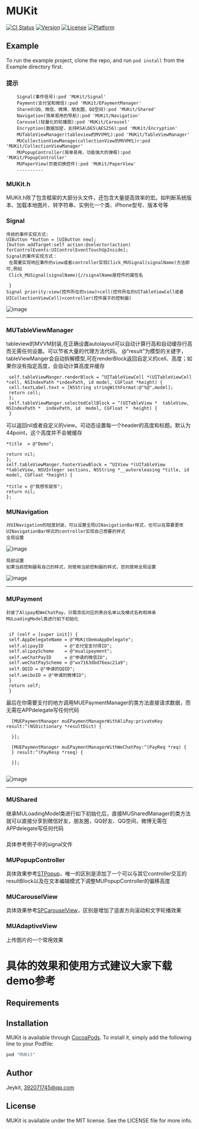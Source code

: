 # MUKit

[![CI Status](http://img.shields.io/travis/Jeykit/MUKit.svg?style=flat)](https://travis-ci.org/Jeykit/MUKit)
[![Version](https://img.shields.io/cocoapods/v/MUKit.svg?style=flat)](http://cocoapods.org/pods/MUKit)
[![License](https://img.shields.io/cocoapods/l/MUKit.svg?style=flat)](http://cocoapods.org/pods/MUKit)
[![Platform](https://img.shields.io/cocoapods/p/MUKit.svg?style=flat)](http://cocoapods.org/pods/MUKit)

## Example

To run the example project, clone the repo, and run `pod install` from the Example directory first.
### 提示
```   MUKit1 1.1.3版本更新；修复signal可能存在的内存泄漏、划分子版本供大家按需下载
    Signal(事件信号):pod 'MUKit/Signal' 
    Payment(支付宝和微信):pod 'MUKit/EPaymentManager'
    Shared(QQ、微信、微博、朋友圈、QQ空间):pod 'MUKit/Shared'
    Navigation(简单易用的导航):pod 'MUKit/Navigation'
    Carousel(轻量化的轮播图):pod 'MUKit/Carousel'
    Encryption(数据加密，支持RSA\DES\AES256):pod 'MUKit/Encryption'
    MUTableViewManager(tableview的MVVM化):pod 'MUKit/TableViewManager'
    MUCollectionViewManage(collectionView的MVVM化)r:pod 'MUKit/CollectionViewManager'
    MUPopupController(简单易用，功能强大的弹框):pod 'MUKit/PopupController'
    MUPaperView(页面切换控件):pod 'MUKit/PaperView'
    ..........
```
### MUKit.h
MUKit.h除了包含框架的大部分头文件，还包含大量提高效率的宏。如判断系统版本、加载本地图片、转字符串、实例化一个类、iPhone型号、版本号等
### Signal
    传统的事件实现方式:
    UIButton *button = [UIButton new];
    [button addTarget:self action:@selector(action) forControlEvents:UIControlEventTouchUpInside];
    Signal的事件实现方式：
     在需要实现响应事件的view或者controller实现Click_MUSignal(signalName)方法即可,例如
     Click_MUSignal(signalName){//signalName是控件的属性名
    
     }
    Signal priority:view(控件所在的view)>cell(控件所在的UITableViewCell或者UICollectionViewCell)>controller(控件属于的控制器)
    
   ![image](https://github.com/jeykit/MUKit/blob/master/Example/MUKit/Gif/signal.gif )
   ***
 ### MUTableViewManager
 tableview的MVVM封装,在正确设置autolayout可以自动计算行高和自动缓存行高而无需任何设置。可以节省大量的代理方法代码。
    @“result”为模型的关键字，tableViewManger会自动拆解模型,可在renderBlock返回自定义的cell、高度；如果你没有指定高度，会自动计算高度并缓存
   ``` self.tableViewManger = [[MUTableViewManager alloc]initWithTableView:self.tableView registerCellNib:NSStringFromClass([MUKitDemoTableViewCell class]) subKeyPath:@“result”];
    self.tableViewManger.renderBlock = ^UITableViewCell *(UITableViewCell *cell, NSIndexPath *indexPath, id model, CGFloat *height) {
    cell.textLabel.text = [NSString stringWithFormat:@"%@",model];
    return cell;
    };
    self.tableViewManger.selectedCellBlock = ^(UITableView *  tableView, NSIndexPath *  indexPath, id  model, CGFloat *  height) {
    }
 ```
 可以返回nil或者自定义的view。可动态设置每一个header的高度和标题。默认为44point，这个高度并不会被缓存
 ```self.tableViewManger.headerViewBlock = ^UIView * (UITableView *  tableView, NSUInteger sections, NSString *__autoreleasing   *  title, id   model, CGFloat *  height) {
 *title  = @"Demo";
 
 return nil;
 };
 self.tableViewManger.footerViewBlock = ^UIView *(UITableView *tableView, NSUInteger sections, NSString *__autoreleasing *title, id model, CGFloat *height) {
 
 *title = @"我想写就写";
 return nil;
 };
 ```
 ### MUNavigation
    对UINavigation的轻度封装，可以设置全局UINavigationBar样式，也可以在需要更改UINavigationBar样式的controller实现自己想要的样式
    全局设置
![image](https://github.com/jeykit/MUKit/blob/master/Example/MUKit/Gif/all.png)

    局部设置
    如果当前控制器有自己的样式，则使用当前控制器的样式，否则使用全局设置
![image](https://github.com/jeykit/MUKit/blob/master/Example/MUKit/Gif/single.png)
    
 ***
 ### MUPayment
    封装了Alipay和WeChatPay，只需添加对应的黑白名单以及模式名称和继承MULoadingModel类进行如下初始化
``` -(instancetype)init{

 if (self = [super init]) {
 self.AppDelegateName = @"MUKitDemoAppDelegate";
 self.alipayID        = @"支付宝支付得ID";
 self.alipayScheme    = @"mualipayment";
 self.weChatPayID     = @"申请的微信ID";
 self.weChatPayScheme = @"wx7163dbd76eac21a9";
 self.QQID = @"申请的QQID";
 self.weiboID = @"申请的微博ID";
 }
 return self;
 }
 ```
 最后在你需要支付的地方调用MUEPaymentManager的类方法直接请求数据，而无需在APPdelegate写任何代码
  ```
    [MUEPaymentManager muEPaymentManagerWithAliPay:privateKey result:^(NSDictionary *resultDict) {
    
    }];
    
    [MUEPaymentManager muEPaymentManagerWithWeChatPay:^(PayReq *req) {
    } result:^(PayResp *rseq) {
    
    }];
    
```

   ![image](https://github.com/jeykit/MUKit/blob/master/Example/MUKit/Gif/payment.gif )
  
  ***
 ### MUShared
 继承MULoadingModel类进行如下初始化后，直接MUSharedManager的类方法就可以直接分享到微信好友，朋友圈，QQ好友、QQ空间，微博无需在APPdelegate写任何代码

 ###
具体参考例子中的signal文件
### MUPopupController
具体效果参考[STPopup](https://github.com/Jeykit/STPopup)，唯一的区别是添加了一个可以与其它controller交互的resultBlock以及在文本编辑模式下调整MUPopupController的偏移高度
### MUCarouselView
具体效果参考[SPCarouselView](https://github.com/SPStore/SPCarouselView)，区别是增加了竖直方向滚动和文字轮播效果
### MUAdaptiveView
上传图片的一个常用效果
# 具体的效果和使用方式建议大家下载demo参考
## Requirements

## Installation

MUKit is available through [CocoaPods](http://cocoapods.org). To install
it, simply add the following line to your Podfile:

```ruby
pod "MUKit"
```

## Author

Jeykit, 392071745@qq.com

## License

MUKit is available under the MIT license. See the LICENSE file for more info.
